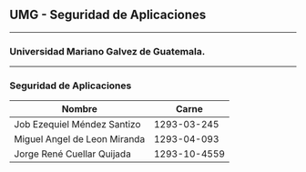 ## UMG - Seguridad de Aplicaciones
----

### Universidad Mariano Galvez de Guatemala.

---
### Seguridad de Aplicaciones


| Nombre                       	| Carne        	|
|------------------------------	|--------------	|
| Job Ezequiel Méndez Santizo  	| 1293-03-245  	|
| Miguel Angel de Leon Miranda 	| 1293-04-093  	|
| Jorge René Cuellar Quijada   	| 1293-10-4559 	|
